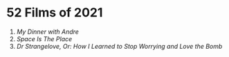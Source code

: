 # 52 Films of 2021

1. *My Dinner with Andre*
2. *Space Is The Place*
3. *Dr Strangelove, Or: How I Learned to Stop Worrying and Love the Bomb*
